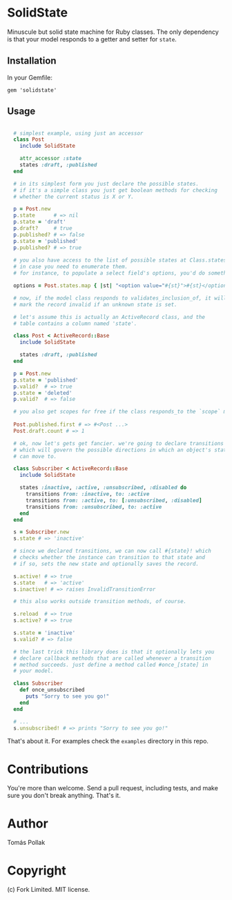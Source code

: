 SolidState
==========

Minuscule but solid state machine for Ruby classes. The only dependency is that your model responds to a getter and setter for `state`.

## Installation

In your Gemfile:

    gem 'solidstate'

## Usage

``` ruby

  # simplest example, using just an accessor
  class Post
    include SolidState

    attr_accessor :state
    states :draft, :published
  end

  # in its simplest form you just declare the possible states.
  # if it's a simple class you just get boolean methods for checking
  # whether the current status is X or Y.

  p = Post.new
  p.state      # => nil 
  p.state = 'draft'
  p.draft?     # true
  p.published? # => false
  p.state = 'published'
  p.published? # => true
  
  # you also have access to the list of possible states at Class.states, 
  # in case you need to enumerate them.
  # for instance, to populate a select field's options, you'd do something like:

  options = Post.states.map { |st| "<option value="#{st}">#{st}</option>" }.join("\n")

  # now, if the model class responds to validates_inclusion_of, it will
  # mark the record invalid if an unknown state is set.

  # let's assume this is actually an ActiveRecord class, and the
  # table contains a column named 'state'.

  class Post < ActiveRecord::Base
    include SolidState

    states :draft, :published
  end

  p = Post.new
  p.state = 'published'
  p.valid?  # => true
  p.state = 'deleted'
  p.valid?  # => false

  # you also get scopes for free if the class responds_to the `scope` method
  
  Post.published.first # => #<Post ...>
  Post.draft.count # => 1

  # ok, now let's gets get fancier. we're going to declare transitions
  # which will govern the possible directions in which an object's state
  # can move to.

  class Subscriber < ActiveRecord::Base
    include SolidState

    states :inactive, :active, :unsubscribed, :disabled do
      transitions from: :inactive, to: :active
      transitions from: :active, to: [:unsubscribed, :disabled]
      transitions from: :unsubscribed, to: :active
    end
  end

  s = Subscriber.new
  s.state # => 'inactive'

  # since we declared transitions, we can now call #{state}! which
  # checks whether the instance can transition to that state and
  # if so, sets the new state and optionally saves the record.

  s.active! # => true
  s.state   # => 'active'
  s.inactive! # => raises InvalidTransitionError

  # this also works outside transition methods, of course.

  s.reload  # => true
  s.active? # => true

  s.state = 'inactive'
  s.valid? # => false

  # the last trick this library does is that it optionally lets you
  # declare callback methods that are called whenever a transition
  # method succeeds. just define a method called #once_[state] in
  # your model.

  class Subscriber
    def once_unsubscribed
      puts "Sorry to see you go!"
    end
  end

  # ...
  s.unsubscribed! # => prints "Sorry to see you go!"
```

That's about it. For examples check the `examples` directory in this repo.

# Contributions

You're more than welcome. Send a pull request, including tests, and make sure you don't break anything. That's it.

# Author

Tomás Pollak

# Copyright

(c) Fork Limited. MIT license.
